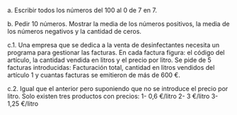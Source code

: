 a. Escribir todos los números del 100 al 0 de 7 en 7.

b. Pedir 10 números. Mostrar la media de los números positivos, la media de los números negativos y la cantidad de ceros.

c.1. Una empresa que se dedica a la venta de desinfectantes necesita un programa para gestionar las facturas. En cada factura figura: el código del artículo, la cantidad vendida en litros y el precio por litro.
Se pide de 5 facturas introducidas: Facturación total, cantidad en litros vendidos del artículo 1 y cuantas facturas se emitieron de más de 600 €.

c.2. Igual que el anterior pero suponiendo que no se introduce el precio por litro. Solo existen tres productos con precios:
    1- 0,6 €/litro
    2- 3 €/litro
    3- 1,25 €/litro

